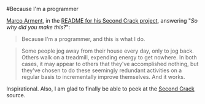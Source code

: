 #Because I'm a programmer

[Marco Arment](http://marco.org), in the [README for his Second Crack project](https://github.com/marcoarment/secondcrack/blob/master/README.markdown), answering "_So why did you make this?_":

> Because I'm a programmer, and this is what I do.

> Some people jog away from their house every day, only to jog back. Others walk on a treadmill, expending energy to get nowhere. In both cases, it may appear to others that they've accomplished nothing, but they've chosen to do these seemingly redundant activities on a regular basis to incrementally improve themselves. And it works.

Inspirational. Also, I am glad to finally be able to peek at the [Second Crack](https://github.com/marcoarment/secondcrack) source.